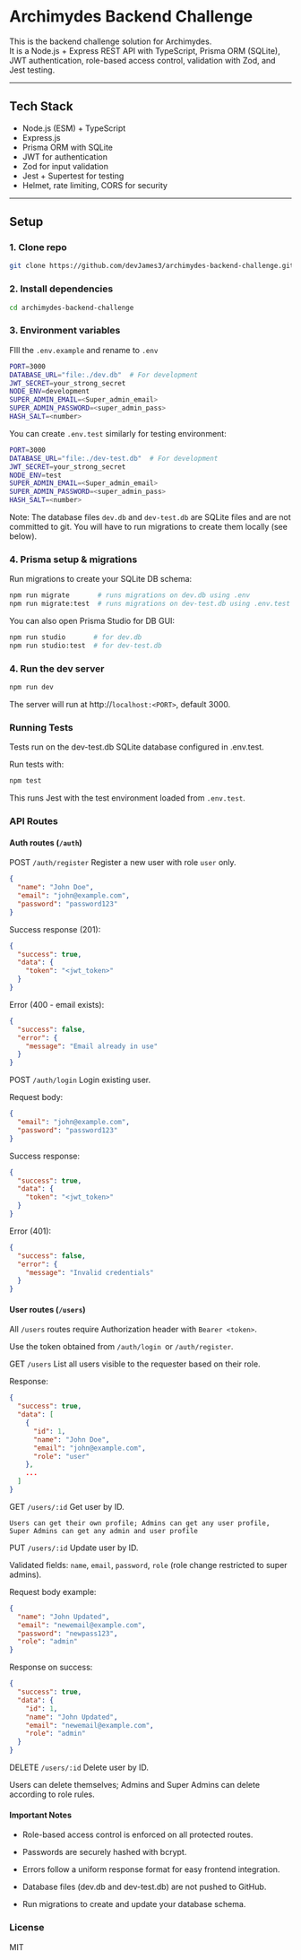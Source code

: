 # Archimydes Backend Challenge

This is the backend challenge solution for Archimydes.  
It is a Node.js + Express REST API with TypeScript, Prisma ORM (SQLite), JWT authentication, role-based access control, validation with Zod, and Jest testing.

---

## Tech Stack

- Node.js (ESM) + TypeScript
- Express.js
- Prisma ORM with SQLite
- JWT for authentication
- Zod for input validation
- Jest + Supertest for testing
- Helmet, rate limiting, CORS for security

---

## Setup

### 1. Clone repo

```bash
git clone https://github.com/devJames3/archimydes-backend-challenge.git>
```

### 2. Install dependencies

```bash
cd archimydes-backend-challenge
```

### 3. Environment variables

FIll the `.env.example` and rename to `.env`

```bash
PORT=3000
DATABASE_URL="file:./dev.db"  # For development
JWT_SECRET=your_strong_secret
NODE_ENV=development
SUPER_ADMIN_EMAIL=<Super_admin_email>
SUPER_ADMIN_PASSWORD=<super_admin_pass>
HASH_SALT=<number>
```

You can create `.env.test` similarly for testing environment:

```bash
PORT=3000
DATABASE_URL="file:./dev-test.db"  # For development
JWT_SECRET=your_strong_secret
NODE_ENV=test
SUPER_ADMIN_EMAIL=<Super_admin_email>
SUPER_ADMIN_PASSWORD=<super_admin_pass>
HASH_SALT=<number>
```

Note: The database files `dev.db` and `dev-test.db` are SQLite files and are not committed to git.
You will have to run migrations to create them locally (see below).

### 4. Prisma setup & migrations

Run migrations to create your SQLite DB schema:

```bash
npm run migrate       # runs migrations on dev.db using .env
npm run migrate:test  # runs migrations on dev-test.db using .env.test
```

You can also open Prisma Studio for DB GUI:

```bash
npm run studio       # for dev.db
npm run studio:test  # for dev-test.db
```

### 4. Run the dev server

```bash
npm run dev
```

The server will run at http://`localhost:<PORT>`, default 3000.

### Running Tests

Tests run on the dev-test.db SQLite database configured in .env.test.

Run tests with:

```bash
npm test
```

This runs Jest with the test environment loaded from `.env.test`.

### API Routes

#### Auth routes (`/auth`)

POST `/auth/register`
Register a new user with role `user` only.

```json
{
  "name": "John Doe",
  "email": "john@example.com",
  "password": "password123"
}
```

Success response (201):

```json
{
  "success": true,
  "data": {
    "token": "<jwt_token>"
  }
}
```

Error (400 - email exists):

```json
{
  "success": false,
  "error": {
    "message": "Email already in use"
  }
}
```

POST `/auth/login`
Login existing user.

Request body:

```json
{
  "email": "john@example.com",
  "password": "password123"
}
```

Success response:

```json
{
  "success": true,
  "data": {
    "token": "<jwt_token>"
  }
}
```

Error (401):

```json
{
  "success": false,
  "error": {
    "message": "Invalid credentials"
  }
}
```

#### User routes (`/users`)

All `/users` routes require Authorization header with `Bearer <token>`.

Use the token obtained from `/auth/login `or `/auth/register`.

GET `/users`
List all users visible to the requester based on their role.

Response:

```json
{
  "success": true,
  "data": [
    {
      "id": 1,
      "name": "John Doe",
      "email": "john@example.com",
      "role": "user"
    },
    ...
  ]
}
```

GET `/users/:id`
Get user by ID.

```
Users can get their own profile; Admins can get any user profile, Super Admins can get any admin and user profile
```

PUT `/users/:id`
Update user by ID.

Validated fields: `name`, `email`, `password`, `role` (role change restricted to super admins).

Request body example:

```json
{
  "name": "John Updated",
  "email": "newemail@example.com",
  "password": "newpass123",
  "role": "admin"
}
```

Response on success:

```json
{
  "success": true,
  "data": {
    "id": 1,
    "name": "John Updated",
    "email": "newemail@example.com",
    "role": "admin"
  }
}
```

DELETE `/users/:id`
Delete user by ID.

Users can delete themselves; Admins and Super Admins can delete according to role rules.

#### Important Notes

- Role-based access control is enforced on all protected routes.

- Passwords are securely hashed with bcrypt.

- Errors follow a uniform response format for easy frontend integration.

- Database files (dev.db and dev-test.db) are not pushed to GitHub.

- Run migrations to create and update your database schema.

### License

MIT
